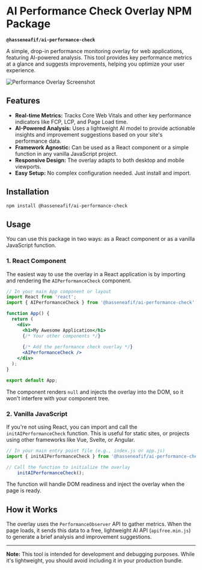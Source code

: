 
# AI Performance Check Overlay NPM Package

**`@hasseneafif/ai-performance-check`**

A simple, drop-in performance monitoring overlay for web applications, featuring AI-powered analysis. This tool provides key performance metrics at a glance and suggests improvements, helping you optimize your user experience.

![Performance Overlay Screenshot](https://i.imgur.com/KQWlZk9.png)

## Features

- **Real-time Metrics:** Tracks Core Web Vitals and other key performance indicators like FCP, LCP, and Page Load time.
- **AI-Powered Analysis:** Uses a lightweight AI model to provide actionable insights and improvement suggestions based on your site's performance data.
- **Framework Agnostic:** Can be used as a React component or a simple function in any vanilla JavaScript project.
- **Responsive Design:** The overlay adapts to both desktop and mobile viewports.
- **Easy Setup:** No complex configuration needed. Just install and import.

## Installation

```bash
npm install @hasseneafif/ai-performance-check
```

## Usage

You can use this package in two ways: as a React component or as a vanilla JavaScript function.

### 1. React Component

The easiest way to use the overlay in a React application is by importing and rendering the `AIPerformanceCheck` component.

```jsx
// In your main App component or layout
import React from 'react';
import { AIPerformanceCheck } from '@hasseneafif/ai-performance-check';

function App() {
  return (
    <div>
      <h1>My Awesome Application</h1>
      {/* Your other components */}
      
      {/* Add the performance check overlay */}
      <AIPerformanceCheck /> 
    </div>
  );
}

export default App;
```

The component renders `null` and injects the overlay into the DOM, so it won't interfere with your component tree.

### 2. Vanilla JavaScript

If you're not using React, you can import and call the `initAIPerformanceCheck` function. This is useful for static sites, or projects using other frameworks like Vue, Svelte, or Angular.

```javascript
// In your main entry point file (e.g., index.js or app.js)
import { initAIPerformanceCheck } from '@hasseneafif/ai-performance-check';

// Call the function to initialize the overlay
    initAIPerformanceCheck();
```

The function will handle DOM readiness and inject the overlay when the page is ready.

## How it Works

The overlay uses the `PerformanceObserver` API to gather metrics. When the page loads, it sends this data to a free, lightweight AI API (`apifree.min.js`) to generate a brief analysis and improvement suggestions.

---

**Note:** This tool is intended for development and debugging purposes. While it's lightweight, you should avoid including it in your production bundle.
